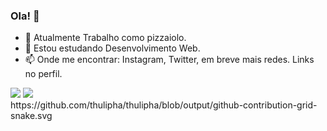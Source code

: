 ### Ola! 👋
- 🔭 Atualmente Trabalho como pizzaiolo.
- 🌱 Estou estudando Desenvolvimento Web.
- 📫 Onde me encontrar: Instagram, Twitter, em breve mais redes. Links no perfil.


<div> 
  <a href="https://instagram.com/thulipha_" target="_blank"><img src="https://img.shields.io/badge/-Instagram-%23E4405F?style=for-the-badge&logo=instagram&logoColor=white" target="_blank"></a>
    <a href = "mailto:thulikitotrabalho@gmail.com"><img src="https://img.shields.io/badge/-Gmail-%23333?style=for-the-badge&logo=gmail&logoColor=white" target="_blank"></a>
</div>
https://github.com/thulipha/thulipha/blob/output/github-contribution-grid-snake.svg
